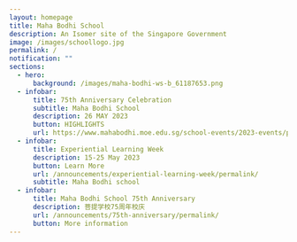 ```yaml
---
layout: homepage
title: Maha Bodhi School
description: An Isomer site of the Singapore Government
image: /images/schoollogo.jpg
permalink: /
notification: ""
sections:
  - hero:
      background: /images/maha-bodhi-ws-b_61187653.png
  - infobar:
      title: 75th Anniversary Celebration
      subtitle: Maha Bodhi School
      description: 26 MAY 2023
      button: HIGHLIGHTS
      url: https://www.mahabodhi.moe.edu.sg/school-events/2023-events/permalink/75anniversarycelebration
  - infobar:
      title: Experiential Learning Week
      description: 15-25 May 2023
      button: Learn More
      url: /announcements/experiential-learning-week/permalink/
      subtitle: Maha Bodhi school
  - infobar:
      title: Maha Bodhi School 75th Anniversary
      description: 菩提学校75周年校庆
      url: /announcements/75th-anniversary/permalink/
      button: More information
---
```

